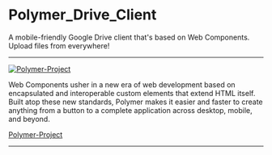 Polymer_Drive_Client
====================

A mobile-friendly Google Drive client that's based on Web Components. Upload files from everywhere!

***
[![Polymer-Project](http://www.polymer-project.org/images/logos/lockup.svg)](http://www.polymer-project.org/)

Web Components usher in a new era of web development based on encapsulated and interoperable custom elements that extend HTML itself. Built atop these new standards, Polymer makes it easier and faster to create anything from a button to a complete application across desktop, mobile, and beyond.

[Polymer-Project](http://www.polymer-project.org/) 
***
